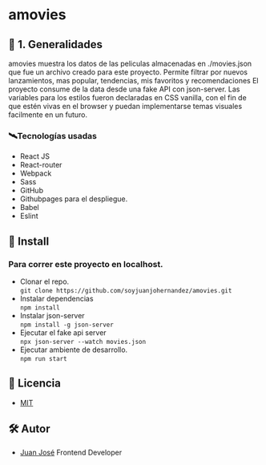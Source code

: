 # amovies

## 🧾 1. Generalidades

amovies muestra los datos de las peliculas almacenadas en ./movies.json que fue un archivo creado para este proyecto.
Permite filtrar por nuevos lanzamientos, mas popular, tendencias, mis favoritos y recomendaciones
El proyecto consume de la data desde una fake API con json-server.
Las variables para los estilos fueron declaradas en CSS vanilla, con el fin de que estén vivas en el browser y puedan implementarse temas visuales facilmente en un futuro.


### 🛰Tecnologías usadas

* React JS
* React-router
* Webpack
* Sass
* GitHub
* Githubpages para el despliegue.
* Babel
* Eslint

## 🔗 Install

### Para correr este proyecto en localhost.

* Clonar el repo.<br /> `git clone https://github.com/soyjuanjohernandez/amovies.git`
* Instalar dependencias<br /> `npm install`
* Instalar json-server<br /> `npm install -g json-server`
* Ejecutar el fake api server<br /> `npx json-server --watch movies.json`
* Ejecutar ambiente de desarrollo.<br /> `npm run start`

## 🔑 Licencia

* [MIT](https://es.wikipedia.org/wiki/Licencia_MIT "MIT")

## 🛠 Autor

* [Juan José](https://github.com/soyjuanjohernandez "Juan José") Frontend Developer
